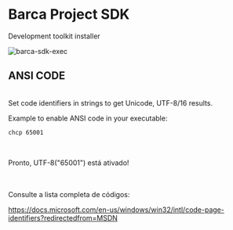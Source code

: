 # Barca Project SDK

Development toolkit installer



 <img src="https://raw.githubusercontent.com/project-barca/community/60d3f4f428072c9edc085a880e485967e4761cfd/static/terminal/intro-barca-header.png" align="center" alt="barca-sdk-exec" />




## ANSI CODE
<br/>
Set code identifiers in strings to get Unicode, UTF-8/16 results.

Example to enable ANSI code in your executable:

```sh
chcp 65001
```

<br/>

Pronto, UTF-8("65001") está ativado!

<br/>
<br/>
Consulte a lista completa de códigos:

https://docs.microsoft.com/en-us/windows/win32/intl/code-page-identifiers?redirectedfrom=MSDN